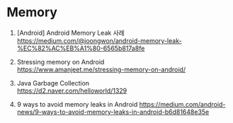 # Memory
 
 1. [Android] Android Memory Leak 사례 <br>
    https://medium.com/@joongwon/android-memory-leak-%EC%82%AC%EB%A1%80-6565b817a8fe

 
 2. Stressing memory on Android <br>
    https://www.amanjeet.me/stressing-memory-on-android/ 


 3. Java Garbage Collection <br>
    https://d2.naver.com/helloworld/1329
    

 4. 9 ways to avoid memory leaks in Android
    https://medium.com/android-news/9-ways-to-avoid-memory-leaks-in-android-b6d81648e35e

